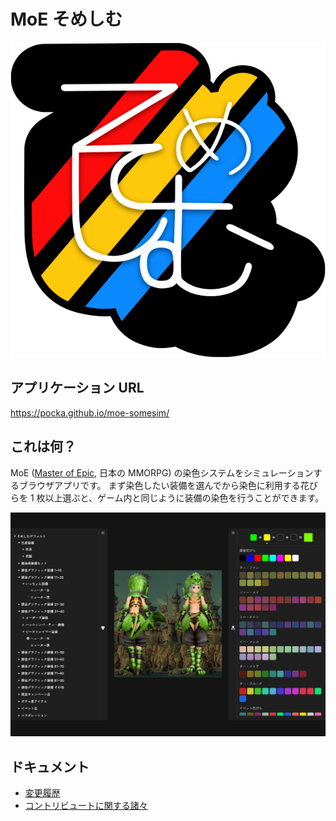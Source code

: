 # MoE そめしむ

![そめしむロゴ](./docs/logo.svg)

## アプリケーション URL

<https://pocka.github.io/moe-somesim/>

## これは何？

MoE ([Master of Epic](http://moepic.com), 日本の MMORPG) の染色システムをシミュレーションするブラウザアプリです。
まず染色したい装備を選んでから染色に利用する花びらを 1 枚以上選ぶと、ゲーム内と同じように装備の染色を行うことができます。

![そめしむ動作画面](./docs/screenshot.png)

## ドキュメント

- [変更履歴](./CHANGELOG.md)
- [コントリビュートに関する諸々](./CONTRIBUTING.md)
